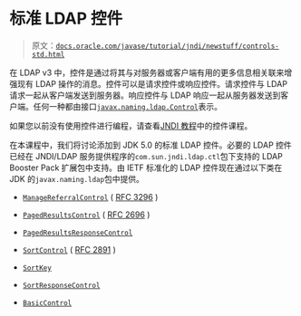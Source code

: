 # 标准 LDAP 控件

> 原文：[`docs.oracle.com/javase/tutorial/jndi/newstuff/controls-std.html`](https://docs.oracle.com/javase/tutorial/jndi/newstuff/controls-std.html)

在 LDAP v3 中，控件是通过将其与对服务器或客户端有用的更多信息相关联来增强现有 LDAP 操作的消息。控件可以是请求控件或响应控件。请求控件与 LDAP 请求一起从客户端发送到服务器。响应控件与 LDAP 响应一起从服务器发送到客户端。任何一种都由接口[`javax.naming.ldap.Control`](https://docs.oracle.com/javase/8/docs/api/javax/naming/ldap/Control.html)表示。

如果您以前没有使用控件进行编程，请查看[JNDI 教程](https://docs.oracle.com/javase/jndi/tutorial/ldap/ext/)中的控件课程。

在本课程中，我们将讨论添加到 JDK 5.0 的标准 LDAP 控件。必要的 LDAP 控件已经在 JNDI/LDAP 服务提供程序的`com.sun.jndi.ldap.ctl`包下支持的 LDAP Booster Pack 扩展包中支持。由 IETF 标准化的 LDAP 控件现在通过以下类在 JDK 的`javax.naming.ldap`包中提供。

+   [`ManageReferralControl`](https://docs.oracle.com/javase/8/docs/api/javax/naming/ldap/ManageReferralControl.html) ( [RFC 3296](http://www.ietf.org/rfc/rfc3296.txt) )

+   [`PagedResultsControl`](https://docs.oracle.com/javase/8/docs/api/javax/naming/ldap/PagedResultsControl.html) ( [RFC 2696](http://www.ietf.org/rfc/rfc2696.txt) )

+   [`PagedResultsResponseControl`](https://docs.oracle.com/javase/8/docs/api/javax/naming/ldap/PagedResultsResponseControl.html)

+   [`SortControl`](https://docs.oracle.com/javase/8/docs/api/javax/naming/ldap/SortControl.html) ( [RFC 2891](http://www.ietf.org/rfc/rfc2891.txt) )

+   [`SortKey`](https://docs.oracle.com/javase/8/docs/api/javax/naming/ldap/SortKey.html)

+   [`SortResponseControl`](https://docs.oracle.com/javase/8/docs/api/javax/naming/ldap/SortResponseControl.html)

+   [`BasicControl`](https://docs.oracle.com/javase/8/docs/api/javax/naming/ldap/BasicControl.html)
